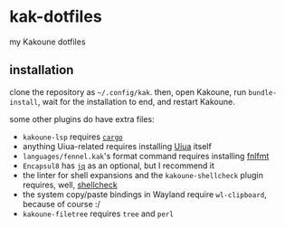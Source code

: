 # kak-dotfiles

my Kakoune dotfiles

## installation

clone the repository as `~/.config/kak`. then, open Kakoune, run `bundle-install`, wait for the installation to end, and restart Kakoune.

some other plugins do have extra files:

- `kakoune-lsp` requires [`cargo`](https://www.rust-lang.org/learn/get-started)
- anything Uiua-related requires installing [Uiua](https://uiua.org) itself
- `languages/fennel.kak`'s format command requires installing [fnlfmt](https://git.sr.ht/~technomancy/fnlfmt)
- `Encapsul8` has [`jq`](https://github.com/jqlang/jq) as an optional, but I recommend it
- the linter for shell expansions and the `kakoune-shellcheck` plugin requires, well, [shellcheck](https://www.shellcheck.net/)
- the system copy/paste bindings in Wayland require `wl-clipboard`, because of course :/
- `kakoune-filetree` requires `tree` and `perl`

